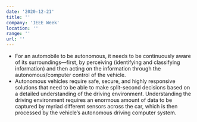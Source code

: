 ```yaml
---
date: '2020-12-21'
title: ''
company: 'IEEE Week'
location: ''
range: ''
url: ''
---
```


- For an automobile to be autonomous, it needs to be continuously aware of its surroundings—first, by perceiving (identifying and classifying information) and then acting on the information through the autonomous/computer control of the vehicle.
- Autonomous vehicles require safe, secure, and highly responsive solutions that need to be able to make split-second decisions based on a detailed understanding of the driving environment. Understanding the driving environment requires an enormous amount of data to be captured by myriad different sensors across the car, which is then processed by the vehicle’s autonomous driving computer system.
